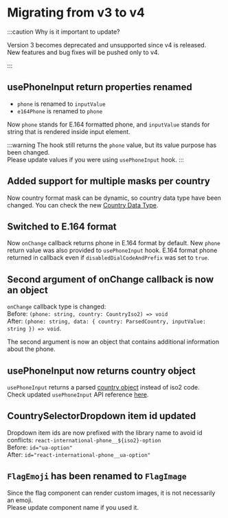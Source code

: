 # Migrating from v3 to v4

:::caution Why is it important to update?

Version 3 becomes deprecated and unsupported since v4 is released. <br/>
New features and bug fixes will be pushed only to v4.

:::

## usePhoneInput return properties renamed

- `phone` is renamed to `inputValue`
- `e164Phone` is renamed to `phone`

Now `phone` stands for E.164 formatted phone, and `inputValue` stands for string that is rendered inside input element.

:::warning
The hook still returns the `phone` value, but its value purpose has been changed.<br/>
Please update values if you were using `usePhoneInput` hook.
:::

## Added support for multiple masks per country

Now country format mask can be dynamic, so country data type have been changed. You can check the new [Country Data Type](/docs/Usage/ModifyCountries#country-data-type).

## Switched to E.164 format

Now `onChange` callback returns phone in E.164 format by default. New `phone` return value was also provided to `usePhoneInput` hook.
E.164 format phone returned in callback even if `disabledDialCodeAndPrefix` was set to `true`.

## Second argument of onChange callback is now an object

`onChange` callback type is changed: <br/>
Before: `(phone: string, country: CountryIso2) => void`<br/>
After: `(phone: string, data: { country: ParsedCountry, inputValue: string }) => void`.

The second argument is now an object that contains additional information about the phone.

## usePhoneInput now returns country object

`usePhoneInput` returns a parsed [country object](/docs/Usage/PhoneInput#parsedcountry-type) instead of iso2 code.<br/>
Check updated `usePhoneInput` API reference [here](/docs/Advanced%20Usage/usePhoneInput).

## CountrySelectorDropdown item id updated

Dropdown item ids are now prefixed with the library name to avoid id conflicts: `react-international-phone__${iso2}-option`<br/>
Before: `id="ua-option"`<br/>
After: `id="react-international-phone__ua-option"`

## `FlagEmoji` has been renamed to `FlagImage`

Since the flag component can render custom images, it is not necessarily an emoji.<br/>
Please update component name if you used it.
